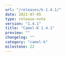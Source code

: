 ```yaml
---
url: "/releases/k-1.4.1/"
date: 2021-07-05
type: release-note
version: "1.4.1"
title: "Camel-K 1.4.1"
preview: ""
changelog: ""
category: "camel-k"
milestone: 22
---
```

